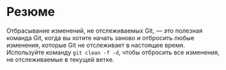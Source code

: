 # Резюме

Отбрасывание изменений, не отслеживаемых Git, — это полезная команда Git, когда вы хотите начать заново и отбросить любые изменения, которые Git не отслеживает в настоящее время. Используйте команду `git clean -f -d`, чтобы отбросить все изменения, не отслеживаемые в текущей ветке.
